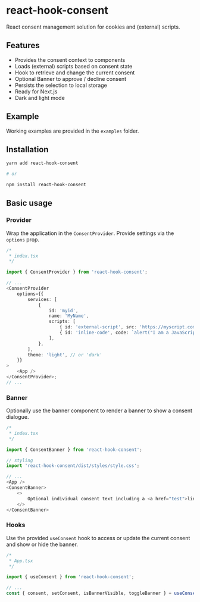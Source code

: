 # react-hook-consent

React consent management solution for cookies and (external) scripts.

## Features

-   Provides the consent context to components
-   Loads (external) scripts based on consent state
-   Hook to retrieve and change the current consent
-   Optional Banner to approve / decline consent
-   Persists the selection to local storage
-   Ready for Next.js
-   Dark and light mode

## Example

Working examples are provided in the `examples` folder.

## Installation

```bash
yarn add react-hook-consent

# or

npm install react-hook-consent
```

## Basic usage

### Provider

Wrap the application in the `ConsentProvider`. Provide settings via the `options` prop.

```typescript
/*
 * index.tsx
 */

import { ConsentProvider } from 'react-hook-consent';

// ...
<ConsentProvider
    options={{
        services: [
            {
                id: 'myid',
                name: 'MyName',
                scripts: [
                    { id: 'external-script', src: 'https://myscript.com/script.js' },
                    { id: 'inline-code', code: `alert("I am a JavaScript code");` },
                ],
            },
        ],
        theme: 'light', // or 'dark'
    }}
>
    <App />
</ConsentProvider>;
// ...
```

### Banner

Optionally use the banner component to render a banner to show a consent dialogue.

```typescript
/*
 * index.tsx
 */

import { ConsentBanner } from 'react-hook-consent';

// styling
import 'react-hook-consent/dist/styles/style.css';

// ...
<App />
<ConsentBanner>
    <>
        Optional individual consent text including a <a href="test">link</a>
    </>
</ConsentBanner>
```

### Hooks

Use the provided `useConsent` hook to access or update the current consent and show or hide the banner.

```typescript
/*
 * App.tsx
 */

import { useConsent } from 'react-hook-consent';

// ...
const { consent, setConsent, isBannerVisible, toggleBanner } = useConsent();
```
